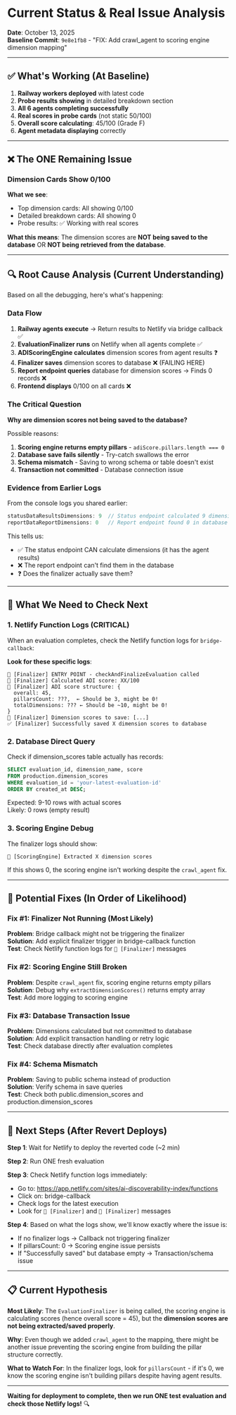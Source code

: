 # Current Status & Real Issue Analysis

**Date**: October 13, 2025  
**Baseline Commit**: `9e8e1fb8` - "FIX: Add crawl_agent to scoring engine dimension mapping"

---

## ✅ What's Working (At Baseline)

1. **Railway workers deployed** with latest code
2. **Probe results showing** in detailed breakdown section
3. **All 6 agents completing successfully**  
4. **Real scores in probe cards** (not static 50/100)
5. **Overall score calculating**: 45/100 (Grade F)
6. **Agent metadata displaying** correctly

---

## ❌ The ONE Remaining Issue

### Dimension Cards Show 0/100

**What we see**:
- Top dimension cards: All showing 0/100
- Detailed breakdown cards: All showing 0  
- Probe results: ✅ Working with real scores

**What this means**:
The dimension scores are **NOT being saved to the database** OR **NOT being retrieved from the database**.

---

## 🔍 Root Cause Analysis (Current Understanding)

Based on all the debugging, here's what's happening:

### Data Flow

1. **Railway agents execute** → Return results to Netlify via bridge callback ✅
2. **EvaluationFinalizer runs** on Netlify when all agents complete ✅  
3. **ADIScoringEngine calculates** dimension scores from agent results ❓
4. **Finalizer saves** dimension scores to database ❌ (FAILING HERE)
5. **Report endpoint queries** database for dimension scores → Finds 0 records ❌
6. **Frontend displays** 0/100 on all cards ❌

### The Critical Question

**Why are dimension scores not being saved to the database?**

Possible reasons:
1. **Scoring engine returns empty pillars** - `adiScore.pillars.length === 0`
2. **Database save fails silently** - Try-catch swallows the error
3. **Schema mismatch** - Saving to wrong schema or table doesn't exist
4. **Transaction not committed** - Database connection issue

### Evidence from Earlier Logs

From the console logs you shared earlier:
```javascript
statusDataResultsDimensions: 9  // Status endpoint calculated 9 dimensions
reportDataReportDimensions: 0   // Report endpoint found 0 in database
```

This tells us:
- ✅ The status endpoint CAN calculate dimensions (it has the agent results)
- ❌ The report endpoint can't find them in the database
- ❓ Does the finalizer actually save them?

---

## 🎯 What We Need to Check Next

### 1. Netlify Function Logs (CRITICAL)

When an evaluation completes, check the Netlify function logs for `bridge-callback`:

**Look for these specific logs**:
```
🏁 [Finalizer] ENTRY POINT - checkAndFinalizeEvaluation called
🎯 [Finalizer] Calculated ADI score: XX/100
🎯 [Finalizer] ADI score structure: {
  overall: 45,
  pillarsCount: ???,  ← Should be 3, might be 0!
  totalDimensions: ??? ← Should be ~10, might be 0!
}
💾 [Finalizer] Dimension scores to save: [...]
✅ [Finalizer] Successfully saved X dimension scores to database
```

### 2. Database Direct Query

Check if dimension_scores table actually has records:

```sql
SELECT evaluation_id, dimension_name, score 
FROM production.dimension_scores 
WHERE evaluation_id = 'your-latest-evaluation-id'
ORDER BY created_at DESC;
```

Expected: 9-10 rows with actual scores  
Likely: 0 rows (empty result)

### 3. Scoring Engine Debug

The finalizer logs should show:
```
🎯 [ScoringEngine] Extracted X dimension scores
```

If this shows 0, the scoring engine isn't working despite the `crawl_agent` fix.

---

## 🔧 Potential Fixes (In Order of Likelihood)

### Fix #1: Finalizer Not Running (Most Likely)
**Problem**: Bridge callback might not be triggering the finalizer  
**Solution**: Add explicit finalizer trigger in bridge-callback function  
**Test**: Check Netlify function logs for `🏁 [Finalizer]` messages

### Fix #2: Scoring Engine Still Broken
**Problem**: Despite `crawl_agent` fix, scoring engine returns empty pillars  
**Solution**: Debug why `extractDimensionScores()` returns empty array  
**Test**: Add more logging to scoring engine

### Fix #3: Database Transaction Issue
**Problem**: Dimensions calculated but not committed to database  
**Solution**: Add explicit transaction handling or retry logic  
**Test**: Check database directly after evaluation completes

### Fix #4: Schema Mismatch  
**Problem**: Saving to public schema instead of production  
**Solution**: Verify schema in save queries  
**Test**: Check both public.dimension_scores and production.dimension_scores

---

## 🚀 Next Steps (After Revert Deploys)

**Step 1**: Wait for Netlify to deploy the reverted code (~2 min)

**Step 2**: Run ONE fresh evaluation

**Step 3**: Check Netlify function logs immediately:
- Go to: https://app.netlify.com/sites/ai-discoverability-index/functions
- Click on: bridge-callback  
- Check logs for the latest execution
- Look for `🏁 [Finalizer]` and `💾 [Finalizer]` messages

**Step 4**: Based on what the logs show, we'll know exactly where the issue is:
- If no finalizer logs → Callback not triggering finalizer
- If pillarsCount: 0 → Scoring engine issue persists  
- If "Successfully saved" but database empty → Transaction/schema issue

---

## 📋 Current Hypothesis

**Most Likely**: The `EvaluationFinalizer` is being called, the scoring engine is calculating scores (hence overall score = 45), but the **dimension scores are not being extracted/saved properly**.

**Why**: Even though we added `crawl_agent` to the mapping, there might be another issue preventing the scoring engine from building the pillar structure correctly.

**What to Watch For**: In the finalizer logs, look for `pillarsCount` - if it's 0, we know the scoring engine isn't building pillars despite having agent results.

---

**Waiting for deployment to complete, then we run ONE test evaluation and check those Netlify logs!** 🔍

